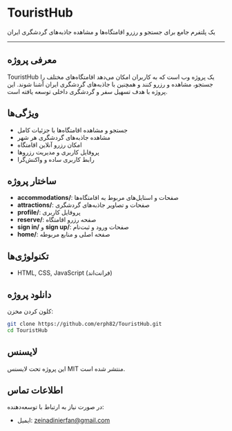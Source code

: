 # TouristHub

یک پلتفرم جامع برای جستجو و رزرو اقامتگاه‌ها و مشاهده جاذبه‌های گردشگری ایران

---

## معرفی پروژه
TouristHub یک پروژه وب است که به کاربران امکان می‌دهد اقامتگاه‌های مختلف را جستجو، مشاهده و رزرو کنند و همچنین با جاذبه‌های گردشگری ایران آشنا شوند. این پروژه با هدف تسهیل سفر و گردشگری داخلی توسعه یافته است.

## ویژگی‌ها
- جستجو و مشاهده اقامتگاه‌ها با جزئیات کامل
- مشاهده جاذبه‌های گردشگری هر شهر
- امکان رزرو آنلاین اقامتگاه
- پروفایل کاربری و مدیریت رزروها
- رابط کاربری ساده و واکنش‌گرا

## ساختار پروژه
- **accommodations/**: صفحات و استایل‌های مربوط به اقامتگاه‌ها
- **attractions/**: صفحات و تصاویر جاذبه‌های گردشگری
- **profile/**: پروفایل کاربری
- **reserve/**: صفحه رزرو اقامتگاه
- **sign in/** و **sign up/**: صفحات ورود و ثبت‌نام
- **home/**: صفحه اصلی و منابع مربوطه

## تکنولوژی‌ها
- HTML, CSS, JavaScript (فرانت‌اند)


## دانلود پروژه

 کلون کردن مخزن:
   ```bash
   git clone https://github.com/erph82/TouristHub.git
   cd TouristHub
   ```



## لایسنس
این پروژه تحت لایسنس MIT منتشر شده است.

## اطلاعات تماس
در صورت نیاز به ارتباط با توسعه‌دهنده:
- ایمیل: zeinadinierfan@gmail.com
